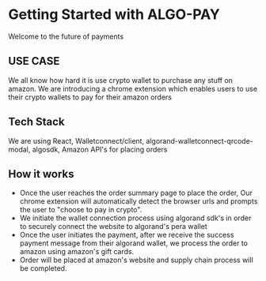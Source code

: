 # Getting Started with ALGO-PAY

Welcome to the future of payments

## USE CASE

We all know how hard it is use crypto wallet to purchase any stuff on amazon.
We are introducing a chrome extension which enables users to use their crypto wallets to pay for their amazon orders


## Tech Stack

We are using React, Walletconnect/client, algorand-walletconnect-qrcode-modal, algosdk, Amazon API's for placing orders

## How it works

* Once the user reaches the order summary page to place the order, Our chrome extension will automatically detect the browser urls and prompts the user to "choose to pay in crypto".
* We initiate the wallet connection process using algorand sdk's in order to securely connect the website to algorand's pera wallet 
* Once the user initiates the payment, after we receive the success payment message from their algorand wallet, we process the order to amazon using amazon's gift cards. 
* Order will be placed at amazon's website and supply chain process will be completed. 


